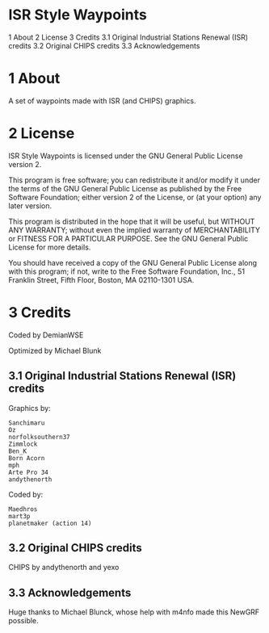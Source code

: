 # ISR Style Waypoints

1 About
2 License
3 Credits
  3.1 Original Industrial Stations Renewal (ISR) credits
  3.2 Original CHIPS credits
  3.3 Acknowledgements


1 About
=======

A set of waypoints made with ISR (and CHIPS) graphics. 


2 License
=========

ISR Style Waypoints is licensed under the GNU General Public
License version 2.

This program is free software; you can redistribute it and/or modify it
under the terms of the GNU General Public License as published by the
Free Software Foundation; either version 2 of the License, or (at your
option) any later version.

This program is distributed in the hope that it will be useful, but
WITHOUT ANY WARRANTY; without even the implied warranty of
MERCHANTABILITY or FITNESS FOR A PARTICULAR PURPOSE. See the GNU General
Public License for more details.

You should have received a copy of the GNU General Public License along
with this program; if not, write to the Free Software Foundation, Inc.,
51 Franklin Street, Fifth Floor, Boston, MA 02110-1301 USA.

3 Credits
=========

Coded by DemianWSE

Optimized by Michael Blunk

3.1 Original Industrial Stations Renewal (ISR) credits
------------------------------------------------------

Graphics by:

    Sanchimaru
    Oz
    norfolksouthern37
    Zimmlock
    Ben_K
    Born Acorn
    mph
    Arte Pro 34
    andythenorth

Coded by:

    Maedhros
    mart3p
    planetmaker (action 14)

3.2 Original CHIPS credits
---------------------------

CHIPS by andythenorth and yexo

3.3 Acknowledgements
--------------------

Huge thanks to Michael Blunck, whose help with m4nfo made this NewGRF possible.

